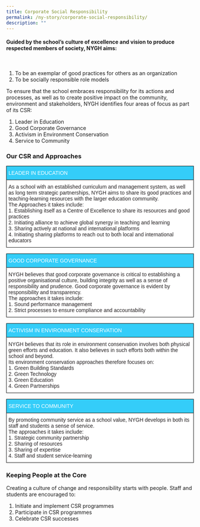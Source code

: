 ```yaml
---
title: Corporate Social Responsibility
permalink: /ny-story/corporate-social-responsibility/
description: ""
---
```

#### Guided by the school’s culture of excellence and vision to produce respected members of society, NYGH aims:  
&nbsp;

<ol>
<li>To be an exemplar of good practices for others as an organization</li>
<li>To be socially responsible role models</li>
</ol>

To ensure that the school embraces responsibility for its actions and processes, as well as to create positive impact on the community, environment and stakeholders, NYGH identifies four areas of focus as part of its CSR:

<ol>
<li>Leader in Education</li>
<li>Good Corporate Governance</li>
<li>Activism in Environment Conservation</li>
<li>Service to Community</li>
</ol>

### Our CSR and Approaches

<style type="text/css">
.tg  {border-collapse:collapse;border-spacing:0;}
.tg td{border-color:black;border-style:solid;border-width:1px;font-family:Arial, sans-serif;font-size:14px;
  overflow:hidden;padding:10px 5px;word-break:normal;}
.tg th{border-color:black;border-style:solid;border-width:1px;font-family:Arial, sans-serif;font-size:14px;
  font-weight:normal;overflow:hidden;padding:10px 5px;word-break:normal;}
.tg .tg-6qny{background-color:#FFF;color:#231F20;text-align:left;vertical-align:top}
.tg .tg-vpf5{background-color:#34cdf9;color:#FFF;text-align:left;vertical-align:top}
</style>
<table class="tg">
<thead>
  <tr>
    <th class="tg-vpf5">LEADER IN EDUCATION</th>
  </tr>
</thead>
<tbody>
  <tr>
    <td class="tg-6qny">As a school with an established curriculum and management system, as well as long term strategic partnerships, NYGH aims to share its good practices and teaching-learning resources with the larger education community.<br>The Approaches it takes include:<br>1. Establishing itself as a Centre of Excellence to share its resources and good practices<br>2. Initiating alliance to achieve global synergy in teaching and learning<br>3. Sharing actively at national and international platforms<br>4. Initiating sharing platforms to reach out to both local and international educators</td>
  </tr>
</tbody>
</table>

<style type="text/css">
.tg  {border-collapse:collapse;border-spacing:0;}
.tg td{border-color:black;border-style:solid;border-width:1px;font-family:Arial, sans-serif;font-size:14px;
  overflow:hidden;padding:10px 5px;word-break:normal;}
.tg th{border-color:black;border-style:solid;border-width:1px;font-family:Arial, sans-serif;font-size:14px;
  font-weight:normal;overflow:hidden;padding:10px 5px;word-break:normal;}
.tg .tg-6qny{background-color:#FFF;color:#231F20;text-align:left;vertical-align:top}
.tg .tg-lp73{background-color:#34cdf9;color:#FFF;text-align:left;vertical-align:top}
</style>
<table class="tg">
<thead>
  <tr>
    <th class="tg-lp73">GOOD CORPORATE GOVERNANCE</th>
  </tr>
</thead>
<tbody>
  <tr>
    <td class="tg-6qny">NYGH believes that good corporate governance is critical to establishing a positive organisational culture, building integrity as well as a sense of responsibility and prudence. Good corporate governance is evident by responsibility and transparency.<br>The approaches it takes include:<br>1. Sound performance management<br>2. Strict processes to ensure compliance and accountability</td>
  </tr>
</tbody>
</table>

<style type="text/css">
.tg  {border-collapse:collapse;border-spacing:0;}
.tg td{border-color:black;border-style:solid;border-width:1px;font-family:Arial, sans-serif;font-size:14px;
  overflow:hidden;padding:10px 5px;word-break:normal;}
.tg th{border-color:black;border-style:solid;border-width:1px;font-family:Arial, sans-serif;font-size:14px;
  font-weight:normal;overflow:hidden;padding:10px 5px;word-break:normal;}
.tg .tg-6qny{background-color:#FFF;color:#231F20;text-align:left;vertical-align:top}
.tg .tg-lp73{background-color:#34cdf9;color:#FFF;text-align:left;vertical-align:top}
</style>
<table class="tg">
<thead>
  <tr>
    <th class="tg-lp73">ACTIVISM IN ENVIRONMENT CONSERVATION </th>
  </tr>
</thead>
<tbody>
  <tr>
    <td class="tg-6qny">NYGH believes that its role in environment conservation involves both physical green efforts and education. It also believes in such efforts both within the school and beyond.<br>Its environment conservation approaches therefore focuses on:<br>1. Green Building Standards<br>2. Green Technology<br>3. Green Education<br>4. Green Partnerships</td>
  </tr>
</tbody>
</table>

<style type="text/css">
.tg  {border-collapse:collapse;border-spacing:0;}
.tg td{border-color:black;border-style:solid;border-width:1px;font-family:Arial, sans-serif;font-size:14px;
  overflow:hidden;padding:10px 5px;word-break:normal;}
.tg th{border-color:black;border-style:solid;border-width:1px;font-family:Arial, sans-serif;font-size:14px;
  font-weight:normal;overflow:hidden;padding:10px 5px;word-break:normal;}
.tg .tg-6qny{background-color:#FFF;color:#231F20;text-align:left;vertical-align:top}
.tg .tg-lp73{background-color:#34cdf9;color:#FFF;text-align:left;vertical-align:top}
</style>
<table class="tg">
<thead>
  <tr>
    <th class="tg-lp73">SERVICE TO COMMUNITY </th>
  </tr>
</thead>
<tbody>
  <tr>
    <td class="tg-6qny">By promoting community service as a school value, NYGH develops in both its staff and students a sense of service.<br>The approaches it takes include:<br>1. Strategic community partnership<br>2. Sharing of resources<br>3. Sharing of expertise<br>4. Staff and student service-learning</td>
  </tr>
</tbody>
</table>

### Keeping People at the Core&nbsp;


Creating a culture of change and responsibility starts with people. Staff and students are encouraged to:

1.  Initiate and implement CSR programmes
2.  Participate in CSR programmes
3.  Celebrate CSR successes